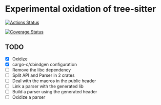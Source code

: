 # Experimental oxidation of tree-sitter

[![Actions Status](https://github.com/lu-zero/tree-sitter-core/workflows/tree-sitter-core/badge.svg)](https://github.com/lu-zero/tree-sitter-core/actions)

[![Coverage Status](https://coveralls.io/repos/github/lu-zero/tree-sitter-core/badge.svg?branch=master)](https://coveralls.io/github/lu-zero/tree-sitter-core?branch=master)

## TODO
- [x] Oxidize
- [x] cargo-c/cbindgen configuration
- [ ] Remove the libc dependency
- [ ] Split API and Parser in 2 crates
- [ ] Deal with the macros in the public header
- [ ] Link a parser with the generated lib
- [ ] Build a parser using the generated header
- [ ] Oxidize a parser
